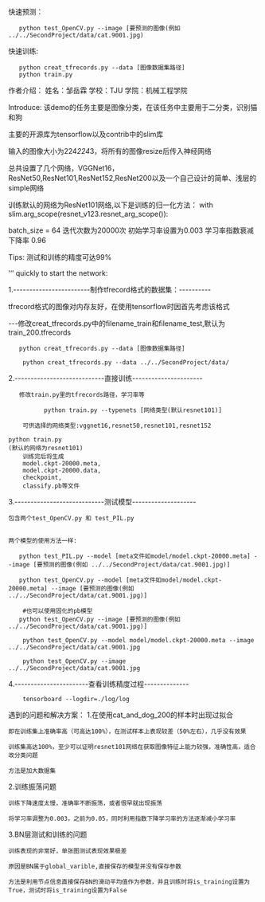 
快速预测：

       python test_OpenCV.py --image [要预测的图像(例如 ../../SecondProject/data/cat.9001.jpg)
快速训练:

       python creat_tfrecords.py --data [图像数据集路径]
       python train.py

作者介绍：
姓名：邹岳霖
学校：TJU
学院：机械工程学院

Introduce:
该demo的任务主要是图像分类，在该任务中主要用于二分类，识别猫和狗

主要的开源库为tensorflow以及contrib中的slim库

输入的图像大小为224*224*3，将所有的图像resize后传入神经网络

总共设置了几个网络，VGGNet16，ResNet50,ResNet101,ResNet152,ResNet200以及一个自己设计的简单、浅层的simple网络

训练默认的网络为ResNet101网络,以下是训练的归一化方法：
    with slim.arg_scope(resnet_v123.resnet_arg_scope()):
    
batch_size = 64
迭代次数为20000次
初始学习率设置为0.003
学习率指数衰减下降率 0.96

Tips:
    测试和训练的精度可达99%

’‘’
quickly to start the network:

1.------------------------制作tfrecord格式的数据集：----------


tfrecord格式的图像对内存友好，在使用tensorflow时因首先考虑该格式

---修改creat_tfrecords.py中的filename_train和filename_test,默认为train_200.tfrecords

       python creat_tfrecords.py --data [图像数据集路径]

        python creat_tfrecords.py --data ../../SecondProject/data/

2.----------------------------直接训练----------------------

       修改train.py里的tfrecords路径，学习率等

              python train.py --typenets [网络类型(默认resnet101)]

        可供选择的网络类型:vggnet16,resnet50,resnet101,resnet152
        
    python train.py 
    (默认的网络为resnet101)
        训练完后将生成
        model.ckpt-20000.meta,
        model.ckpt-20000.data,
        checkpoint,
        classify.pb等文件
        
3.----------------------------测试模型--------------------

    包含两个test_OpenCV.py 和 test_PIL.py
    
    
    两个模型的使用方法一样:
    
       python test_PIL.py --model [meta文件如model/model.ckpt-20000.meta] --image [要预测的图像(例如 ../../SecondProject/data/cat.9001.jpg)]
        
       python test_OpenCV.py --model [meta文件如model/model.ckpt-20000.meta] --image [要预测的图像(例如 ../../SecondProject/data/cat.9001.jpg)]

        #也可以使用固化的pb模型
       python test_OpenCV.py --image [要预测的图像(例如 ../../SecondProject/data/cat.9001.jpg)]

        python test_OpenCV.py --model model/model.ckpt-20000.meta --image ../../SecondProject/data/cat.9001.jpg
        
        python test_OpenCV.py --image ../../SecondProject/data/cat.9001.jpg

4.-----------------------查看训练精度过程--------------

        tensorboard --logdir=./log/log
        
        
        

遇到的问题和解决方案：
1.在使用cat_and_dog_200的样本时出现过拟合

    即在训练集上准确率高（可高达100%），在测试样本上表现较差（50%左右），几乎没有效果
    
    训练集高达100%，至少可以证明resnet101网络在获取图像特征上能力较强，准确性高，适合改分类问题
    
    方法是加大数据集

2.训练振荡问题
    
    训练下降速度太慢，准确率不断振荡，或者很早就出现振荡
    
    将学习率调整为0.003，之前为0.05，同时利用指数下降学习率的方法逐渐减小学习率
    
3.BN层测试和训练的问题
    
    训练表现的非常好，单张图测试表现效果极差
    
    原因是BN属于global_varible,直接保存的模型并没有保存参数
    
    方法是利用节点信息直接保存BN的滑动平均值作为参数，并且训练时将is_training设置为True，测试时将is_training设置为False
    
    
        

